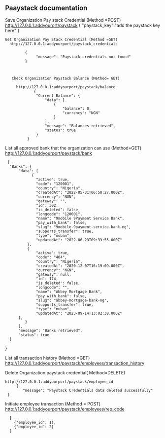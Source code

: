 ## Paaystack documentation
   Save Organization Pay stack Credential (Method =POST)
  		http://127.0.0.1:addyourort/paystack
           {
    	     "paystack_key":"add the paystack key here"
           }


    
    Get Organization Pay Stack Credential (Method =GET)
      http://127.0.0.1:addyourport/paystack_credentials

             {
    	          "message": "Paystack credentials not found"
             }



       Check Organization Paystack Balance (Method= GET)
        
         http://127.0.0.1:addyourport/paystack/balance
                 {
                  "Current Balance": {
                      "data": [
                          {
                              "balance": 0,
                              "currency": "NGN"
                          }
                      ],
                      "message": "Balances retrieved",
                      "status": true
                  }
              }



   List all approved bank that the organization can use (Method=GET)
    http://127.0.0.1:addyourport/paystack/bank

     {
      "Banks": {
          "data": [
                {
                  "active": true,
                  "code": "120001",
                  "country": "Nigeria",
                  "createdAt": "2022-05-31T06:50:27.000Z",
                  "currency": "NGN",
                  "gateway": "",
                  "id": 302,
                  "is_deleted": false,
                  "longcode": "120001",
                  "name": "9mobile 9Payment Service Bank",
                  "pay_with_bank": false,
                  "slug": "9mobile-9payment-service-bank-ng",
                  "supports_transfer": true,
                  "type": "nuban",
                  "updatedAt": "2022-06-23T09:33:55.000Z"
              },
              {
                  "active": true,
                  "code": "404",
                  "country": "Nigeria",
                  "createdAt": "2020-12-07T16:19:09.000Z",
                  "currency": "NGN",
                  "gateway": null,
                  "id": 174,
                  "is_deleted": false,
                  "longcode": "",
                  "name": "Abbey Mortgage Bank",
                  "pay_with_bank": false,
                  "slug": "abbey-mortgage-bank-ng",
                  "supports_transfer": true,
                  "type": "nuban",
                  "updatedAt": "2023-09-14T13:02:38.000Z"
          },
             }
          ],
          "message": "Banks retrieved",
          "status": true
      }
  }


List all transaction history (Method =GET)
http://127.0.0.1:addyourport/paystack/employees/transaction_history


Delete Organization paystack credential( Method=DELETE)
      
    http://127.0.0.1:addyourport/paystack/employee_id
		 {
    		"message": "Paystack Credentials data deleted successfully"
     }


 Initiate  employee transaction (Method = POST)
		 http://127.0.0.1:addyourport/paystack/employees/rep_code
      
      [
        {"employee_id": 1},
        {"employee_id": 2}
      ]

  



          


              

